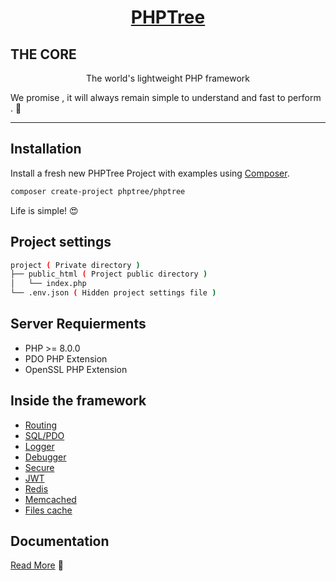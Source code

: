 <h1 align=center><a href="https://www.phptree.org">PHPTree</a></h1>

<h2>THE CORE</h2>

<p align=center>
The world's lightweight PHP framework
</p>

We promise , it will always remain simple to understand and fast to perform . 🫡 

-----

## Installation

Install a fresh new PHPTree Project with examples using <a href="https://getcomposer.org/" target="_blank">Composer</a>. 

```sh 
composer create-project phptree/phptree
```

Life is simple! 😍

## Project settings

```sh
project ( Private directory )
├── public_html ( Project public directory )
│   └── index.php 
└── .env.json ( Hidden project settings file ) 
```
## Server Requierments

 * PHP >= 8.0.0
 * PDO PHP Extension
 * OpenSSL PHP Extension

## Inside the framework

 * <a href="https://getcomposer.org#route_basics">Routing</a>
 * <a href="https://getcomposer.org#mysql_pdo">SQL/PDO</a>
 * <a href="https://getcomposer.org#env_logs">Logger</a>
 * <a href="https://getcomposer.org#debugger">Debugger</a>
 * <a href="https://getcomposer.org#secure_request">Secure</a>
 * <a href="https://getcomposer.org#secure_jwt">JWT</a>
 * <a href="https://getcomposer.org#caching_redis">Redis</a>
 * <a href="https://getcomposer.org#caching_memcached">Memcached</a>
 * <a href="https://getcomposer.org#caching_file">Files cache</a>
 

## Documentation

<a href="https://www.phptree.org">Read More</a> 📖
